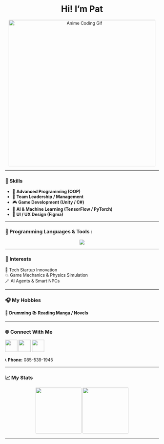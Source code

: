 <h1 align="center">Hi! I’m Pat</h1>

<p align="center">
  <img src="https://i.imgur.com/p7Gz7kR.gif" width="480px" alt="Anime Coding Gif"/>
</p>

---

### 🧠 Skills
- 🧩 **Advanced Programming (OOP)**  
- 👑 **Team Leadership / Management**  
- 🎮 **Game Development (Unity / C#)**  
- 🤖 **AI & Machine Learning (TensorFlow / PyTorch)**  
- 🎨 **UI / UX Design (Figma)**  

---

### 🧰 Programming Languages & Tools : 
<p align="center">
  <img src="https://skillicons.dev/icons?i=python,tensorflow,pytorch,cs,unity,js,mongodb,postman,figma,github&perline=5" />
</p>

---

### 💫 Interests
🧬 Tech Startup Innovation  
💥 Game Mechanics & Physics Simulation  
🪄 AI Agents & Smart NPCs  

---

### 🎧 My Hobbies
🥁 **Drumming**
📚 **Reading Manga / Novels** 

---

### 🌐 Connect With Me
<p align="left">
  <a href="https://instagram.com/Pataratarik"><img src="https://skillicons.dev/icons?i=instagram" width="40"/></a>
  <a href="https://facebook.com/PatarananSethpakdee"><img src="https://skillicons.dev/icons?i=facebook" width="40"/></a>
  <a href="mailto:patarananset@gmail.com"><img src="https://skillicons.dev/icons?i=gmail" width="40"/></a>
</p>

📞 **Phone:** 085-539-1945  

---

### 📈 My Stats
<p align="center">
  <img src="https://github-readme-stats.vercel.app/api?username=Patriciadesu&show_icons=true&theme=tokyonight&hide_border=true" height="150">
  <img src="https://github-readme-stats.vercel.app/api/top-langs/?username=Patriciadesu&layout=compact&theme=tokyonight&hide_border=true" height="150">
</p>

---
